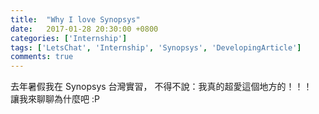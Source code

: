 ```yaml
---
title:  "Why I love Synopsys"
date:   2017-01-28 20:30:00 +0800
categories: ['Internship']
tags: ['LetsChat', 'Internship', 'Synopsys', 'DevelopingArticle']
comments: true
---
```


去年暑假我在 Synopsys 台灣實習，
不得不說：我真的超愛這個地方的！！！  
讓我來聊聊為什麼吧 :P

<!--more-->


